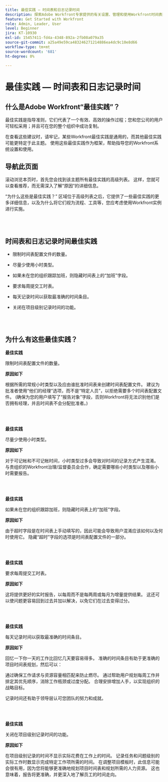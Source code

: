 ```yaml
---
title: 最佳实践 — 时间表和日志记录时间
description: 探索Adobe Workfront专家提供的有关设置、管理和使用Workfront时间表配置文件、小时类型、时间表首选项和时间表的最佳实践建议。 （应为60至160个字符，但实为184个字符）
feature: Get Started with Workfront
role: Admin, Leader, User
level: Beginner
jira: KT-10930
exl-id: 15457411-fd4a-4348-892a-2fb08a079a35
source-git-commit: a25a49e59ca483246271214886ea4dc9c10e8d66
workflow-type: tm+mt
source-wordcount: '681'
ht-degree: 0%

---
```


# 最佳实践 — 时间表和日志记录时间

## 什么是Adobe Workfront“最佳实践”？

最佳实践是指导准则，它们代表了一个有效、高效的操作过程；您和您公司的用户可轻松采用；并且可在您的整个组织中成功复制。

在查看这些建议时，请牢记，某些Workfront最佳实践是通用的，而其他最佳实践可能更特定于此主题。 使用这些最佳实践作为框架，帮助指导您的Workfront系统设置和使用。

## 导航此页面

滚动浏览本页时，首先您会找到该主题所有最佳实践的高级列表。 这样，您就可以查看推荐，而无需深入了解“原因”的详细信息。

“为什么这些是最佳实践？” 区域位于高级列表之后，它提供了一些最佳实践的更多详细信息，以及为什么将它们视为流程、工具等，您应考虑使用Workfront实例进行实施。

</br>
</br>


## 时间表和日志记录时间最佳实践

* 限制时间表配置文件的数量。

* 尽量少使用小时类型。

* 如果未在您的组织跟踪加班，则隐藏时间表上的“加班”字段。

* 要求每周提交工时表。

* 每天记录时间以获取最准确的时间条目。

* 关闭在项目级别记录时间的功能。

</br>
</br>



## 为什么有这些最佳实践？

**最佳实践**

限制时间表配置文件的数量。



**原因如下**

根据所需的常规小时类型以及应由谁批准时间表来创建时间表配置文件。 建议为批准者使用“他们的经理”选项，而不是“特定人员”，以拒绝需要多个时间表配置文件。 (确保为您的用户填写了“报告对象”字段，否则Workfront将无法识别他们是否拥有经理，并且时间表不会分配批准者。)

</br>
</br>

**最佳实践**

尽量少使用小时类型。



**原因如下**

对于可记帐和不可记帐时间，小时类型过多会导致对时间的记录方式产生混淆。 与贵组织的Workfront治理/监督委员会合作，确定需要哪些小时类型以及哪些小时需要报告。

</br>
</br>

**最佳实践**

如果未在您的组织跟踪加班，则隐藏时间表上的“加班”字段。



**原因如下**

由于超时字段是在时间表上手动填写的，因此可能会导致用户混淆应该如何以及何时使用它。 隐藏“超时”字段的选项是时间表配置文件的一部分。

</br>
</br>

**最佳实践**

要求每周提交工时表。



**原因如下**

这将提供更好的实时报告，以每周而不是每两周或每月为增量提供结果。 这还可以使问题更容易回到过去并加以解决，以免它们在过去变得过分。

</br>
</br>

**最佳实践**

每天记录时间以获取最准确的时间条目。



**原因如下**

回忆一下你一天的工作比回忆几天要容易得多。 准确的时间条目有助于更准确的项目时间表规划，然后可以：

通过确保工作请求与资源容量相匹配来防止燃尽。
通过帮助用户规划每周工作并排定其优先顺序，消除工作瓶颈或过度分配。
合理安排增加人手，以实现组织的战略目标。


记录时间还有助于领导层认可您团队的努力和成就。

</br>
</br>

**最佳实践**

关闭在项目级别记录时间的功能。



**原因如下**

在项目级别记录的时间不显示实际花费在工作上的时间。 记录任务和问题级别的实际工作时数显示完成特定工作项所需的时间。 在调整项目模板时，此信息可能会很有用，因为您将能够更准确地规划项目时间表和规划所需的人力资源。 这也意味着，报告将更准确，并更深入地了解员工的时间走向。
